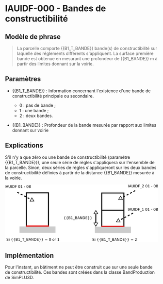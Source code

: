 # IAUIDF-000 - Bandes de constructibilité

## Modèle de phrase

> La parcelle comporte {{B1_T_BANDE}} bande(s) de constructibilité sur laquelle des réglements différents s'appliquent. La surface première bande est obtenue en mesurant une profondeur de {{B1_BANDE}} m à partir des limites donnant sur la voirie.

## Paramètres

* {{B1_T_BANDE}} : Information concernant l'existence d'une bande de constructibilité principale ou secondaire.
  * 0 : pas de bande ;
  * 1 : une bande ;
  * 2 : deux bandes.


* {{B1_BANDE}} : Profondeur de la bande mesurée par rapport aux limites donnant sur voirie

## Explications

S'il n'y a que zéro ou une bande de constructibilité (paramètre {{B1_T_BANDE}}), une seule série de règles s'appliquera sur l'ensemble de la parcelle. Sinon, deux séries de règles s'appliqueront sur les deux bandes de constructibilité définies à partir de la distance {{B1_BANDE}}  mesurée à la voirie.

![Image illustrant les bandes de constructibilité](./../img/rules/IAUIDF/IAUIDF-000.png)


## Implémentation

Pour l'instant, un bâtiment ne peut être construit que sur une seule bande de constructibilité. Ces bandes sont créées dans la classe BandProduction de SimPLU3D.
